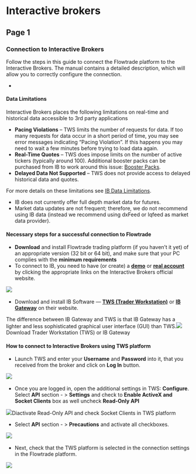 # Interactive brokers

## Page 1

### Connection to Interactive Brokers <a href="#connection-to-interactive-brokers" id="connection-to-interactive-brokers"></a>

Follow the steps in this guide to connect the Flowtrade platform to the Interactive Brokers. The manual contains a detailed description, which will allow you to correctly configure the connection.

* ​

#### Data Limitations <a href="#data-limitations" id="data-limitations"></a>

Interactive Brokers places the following limitations on real-time and historical data accessible to 3rd party applications

* **Pacing Violations** – TWS limits the number of requests for data. If too many requests for data occur in a short period of time, you may see error messages indicating “Pacing Violation”. If this happens you may need to wait a few minutes before trying to load data again.
* **Real-Time Quotes** – TWS does impose limits on the number of active tickers (typically around 100). Additional booster packs can be purchased from IB to work around this issue: [Booster Packs](https://www.interactivebrokers.com/en/index.php?f=14193).
* **Delayed Data Not Supported** – TWS does not provide access to delayed historical data and quotes.

For more details on these limitations see [IB Data Limitations](https://interactivebrokers.github.io/tws-api/historical\_limitations.html#gsc.tab=0).

* IB does not currently offer full depth market data for futures.
* Market data updates are not frequent; therefore, we do not recommend using IB data (instead we recommend using dxFeed or Iqfeed as market data provider).

#### Necessary steps for a successful connection to Flowtrade <a href="#necessary-steps-for-a-successful-connection-to-quantower" id="necessary-steps-for-a-successful-connection-to-quantower"></a>

* ​**Download** and install Flowtrade trading platform (if you haven’t it yet) of an appropriate version (32 bit or 64 bit), and make sure that your PC complies with the **minimum requirements**
* To connect to IB, you need to have (or create) a [**demo**](https://www.interactivebrokers.co.uk/en/index.php?f=1286) or [**real account**](https://www.interactivebrokers.com/en/home.php) by clicking the appropriate links on the Interactive Brokers official website.

​![](https://1977910382-files.gitbook.io/\~/files/v0/b/gitbook-legacy-files/o/assets%2F-LD6FsRvQ3jgwJIg6O7r%2F-MhwSMtTgBnH1z\_\_YvkG%2F-MhwTqv3y9BctkElAg6Y%2Fimage.png?alt=media\&token=ff706c07-3a86-4730-94a1-3e0355a9fcb9)​

* Download and install IB Software — [**TWS (Trader Workstation)**](https://www.interactivebrokers.co.uk/en/index.php?f=14099#tws-software) or [**IB Gateway**](https://www.interactivebrokers.co.uk/en/index.php?f=16454) on their website.

The difference between IB Gateway and TWS is that IB Gateway has a lighter and less sophisticated graphical user interface (GUI) than TWS.![](https://1977910382-files.gitbook.io/\~/files/v0/b/gitbook-legacy-files/o/assets%2F-LD6FsRvQ3jgwJIg6O7r%2F-MhwSMtTgBnH1z\_\_YvkG%2F-MhwUvUxkAuMasyX6wfe%2Fimage.png?alt=media\&token=b4764e57-43c8-4ac6-a882-18739da1bf64)Download Trader Workstation (TWS) or IB Gateway

#### How to connect to Interactive Brokers using TWS platform <a href="#how-to-connect-to-interactive-brokers-using-tws-platform" id="how-to-connect-to-interactive-brokers-using-tws-platform"></a>

* Launch TWS and enter your **Username** and **Password** into it, that you received from the broker and click on **Log In** button.

​![](https://1977910382-files.gitbook.io/\~/files/v0/b/gitbook-legacy-files/o/assets%2F-LD6FsRvQ3jgwJIg6O7r%2F-MhwSMtTgBnH1z\_\_YvkG%2F-MhwX0FdsE5FPFYs3Er6%2Fimage.png?alt=media\&token=fc141be5-ec25-42bd-9489-01ebe0243964)​

* Once you are logged in, open the additional settings in TWS: **Configure**. Select **API** section - > **Settings** and check to **Enable ActiveX and Socket Clients** box as well uncheck **Read-Only API**

​![](https://1977910382-files.gitbook.io/\~/files/v0/b/gitbook-legacy-files/o/assets%2F-LD6FsRvQ3jgwJIg6O7r%2F-MhwSMtTgBnH1z\_\_YvkG%2F-Mhw\_W1-ZW0Pd2auJSvX%2Fimage.png?alt=media\&token=22212e3e-22f3-4fc6-b37c-0bcb7edda91d)Diactivate Read-Only API and check Socket Clients in TWS platform

* Select **API** section - > **Precautions** and activate all checkboxes.

​![](https://1977910382-files.gitbook.io/\~/files/v0/b/gitbook-legacy-files/o/assets%2F-LD6FsRvQ3jgwJIg6O7r%2F-MhwSMtTgBnH1z\_\_YvkG%2F-MhwaHekpZaLUBTIe0yD%2Fimage.png?alt=media\&token=6958d117-dea0-41df-9750-aeac25c7781e)​

* Next, check that the TWS platform is selected in the connection settings in the Flowtrade platform.

​![](https://1977910382-files.gitbook.io/\~/files/v0/b/gitbook-legacy-files/o/assets%2F-LD6FsRvQ3jgwJIg6O7r%2F-MhwSMtTgBnH1z\_\_YvkG%2F-MhwbN\_\_qYq7TleJbIO1%2Fimage.png?alt=media\&token=98111fdb-3d20-4135-b294-4a8ee2f24fab)​
